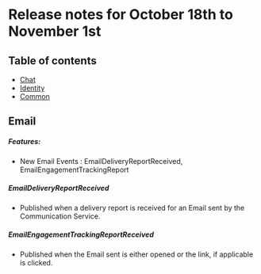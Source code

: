 # Release notes for October 18th to November 1st

## Table of contents

* [Chat](#chat)
* [Identity](#identity)
* [Common](#common)

## Email

##### Features:
- New Email Events :  EmailDeliveryReportReceived, EmailEngagementTrackingReport
#####  EmailDeliveryReportReceived
- Published when a delivery report is received for an Email sent by the Communication Service.
##### EmailEngagementTrackingReportReceived 
- Published when the Email sent is either opened or the link, if applicable is clicked.
